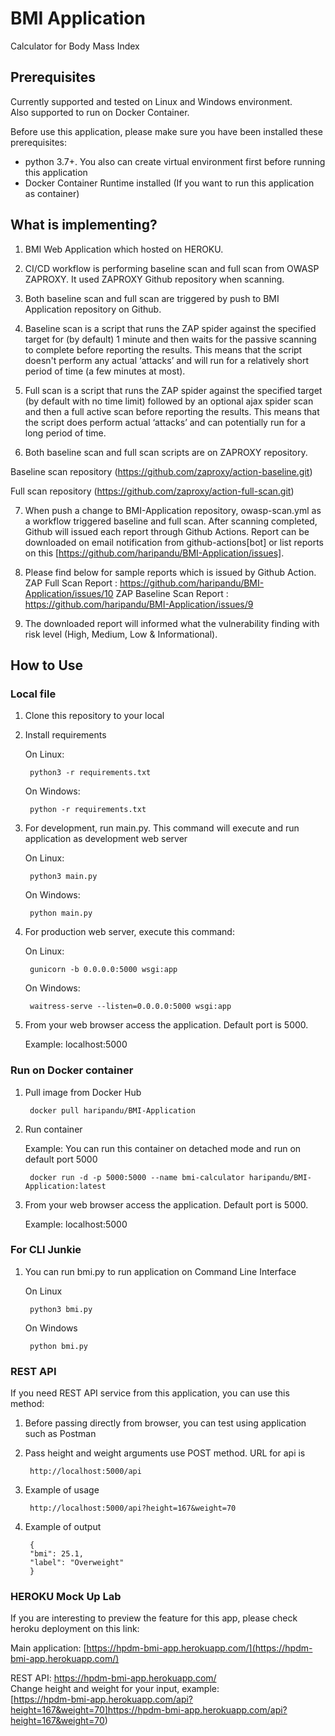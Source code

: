 # BMI Application
Calculator for Body Mass Index  

## Prerequisites  
Currently supported and tested on Linux and Windows environment.  
Also supported to run on Docker Container.  

Before use this application, please make sure you have been installed these prerequisites:
- python 3.7+. You also can create virtual environment first before running this application  
- Docker Container Runtime installed (If you want to run this application as container)

## What is implementing?
1. BMI Web Application which hosted on HEROKU.

2. CI/CD workflow is performing baseline scan and full scan from OWASP ZAPROXY. It used ZAPROXY Github repository when scanning.

3. Both baseline scan and full scan are triggered by push to BMI Application repository on Github.

4. Baseline scan is a script that runs the ZAP spider against the specified target for (by default) 1 minute and then waits for the passive scanning to complete before reporting the results. 
This means that the script doesn't perform any actual ‘attacks’ and will run for a relatively short period of time (a few minutes at most).

5. Full scan is a script that runs the ZAP spider against the specified target (by default with no time limit) followed by an optional ajax spider scan and then a full active scan before reporting the results.
This means that the script does perform actual ‘attacks’ and can potentially run for a long period of time.

6. Both baseline scan and full scan scripts are on ZAPROXY repository.

Baseline scan repository (https://github.com/zaproxy/action-baseline.git)

Full scan repository (https://github.com/zaproxy/action-full-scan.git)

7. When push a change to BMI-Application repository, owasp-scan.yml as a workflow triggered baseline and full scan. After scanning completed, Github will issued each report through Github Actions.
Report can be downloaded on email notification from github-actions[bot] or list reports on this [https://github.com/haripandu/BMI-Application/issues].

8. Please find below for sample reports which is issued by Github Action.
ZAP Full Scan Report : https://github.com/haripandu/BMI-Application/issues/10
ZAP Baseline Scan Report : https://github.com/haripandu/BMI-Application/issues/9

9. The downloaded report will informed what the vulnerability finding with risk level (High, Medium, Low & Informational).


## How to Use  

### Local file  
1. Clone this repository to your local  
2. Install requirements  

    On Linux:  

        python3 -r requirements.txt  

    On Windows:  

        python -r requirements.txt  

3. For development, run main.py. This command will execute and run application as development web server  

    On Linux:  

        python3 main.py  
    
    On Windows:  

        python main.py  

4. For production web server, execute this command:  

    On Linux:
    
        gunicorn -b 0.0.0.0:5000 wsgi:app  

    On Windows:  

        waitress-serve --listen=0.0.0.0:5000 wsgi:app  

5. From your web browser access the application. Default port is 5000.  

    Example: localhost:5000  

### Run on Docker container  

1. Pull image from Docker Hub  

        docker pull haripandu/BMI-Application  

2. Run container  

   Example: You can run this container on detached mode and run on default port 5000

        docker run -d -p 5000:5000 --name bmi-calculator haripandu/BMI-Application:latest  

3. From your web browser access the application. Default port is 5000.  

    Example: localhost:5000 

### For CLI Junkie  

1. You can run bmi.py to run application on Command Line Interface  

    On Linux  

        python3 bmi.py  

    On Windows  

        python bmi.py

### REST API  

If you need REST API service from this application, you can use this method:  

1. Before passing directly from browser, you can test using application such as Postman  

2. Pass height and weight arguments use POST method. URL for api is  

        http://localhost:5000/api  

3. Example of usage

        http://localhost:5000/api?height=167&weight=70  

4. Example of output  

        {
        "bmi": 25.1,
        "label": "Overweight"
        }  

### HEROKU Mock Up Lab  

If you are interesting to preview the feature for this app, please check heroku deployment on this link:  

Main application: [https://hpdm-bmi-app.herokuapp.com/](https://hpdm-bmi-app.herokuapp.com/)  
  
REST API: https://hpdm-bmi-app.herokuapp.com/  
Change height and weight for your input, example:  
[https://hpdm-bmi-app.herokuapp.com/api?height=167&weight=70]https://hpdm-bmi-app.herokuapp.com/api?height=167&weight=70)
